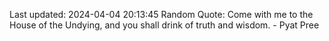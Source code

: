 Last updated: 2024-04-04 20:13:45
Random Quote: Come with me to the House of the Undying, and you shall drink of truth and wisdom.  -  Pyat Pree